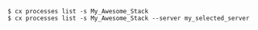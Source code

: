 <!-- usedin: [ _includes/_inlines/Toolbelt/common/toolbelt_processes] - layout:code post: toolbelt_processes_example -->

```
$ cx processes list -s My_Awesome_Stack
$ cx processes list -s My_Awesome_Stack --server my_selected_server
```
